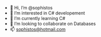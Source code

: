 - 👋 Hi, I’m @sophistos
- 👀 I’m interested in C# developement
- 🌱 I’m currently learning C#
- 💞️ I’m looking to collaborate on Databases
- 📫 sophistos@hotmail.com

<!---
sophistos/sophistos is a special repository for collaboration and learning to code.
--->
